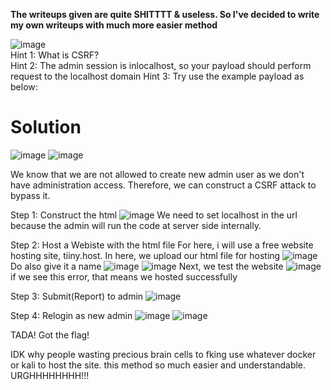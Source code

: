 **The writeups given are quite SHITTTT & useless. So I've decided to write my own writeups with much more easier method**

![image](https://github.com/user-attachments/assets/1f726f61-8252-457b-a503-11e36951ef3e)
<br>Hint 1: What is CSRF?</br>
Hint 2: The admin session is inlocalhost, so your payload should perform request to the localhost domain
Hint 3: Try use the example payload as below:


# Solution
![image](https://github.com/user-attachments/assets/077afd8f-f33b-454b-8ef1-ab35291e3cf1)
![image](https://github.com/user-attachments/assets/129b56b6-7d98-41b9-baf1-a4dc8ce5105c)

We know that we are not allowed to create new admin user as we don't have administration access.
Therefore, we can construct a CSRF attack to bypass it.

Step 1: Construct the html
![image](https://github.com/user-attachments/assets/6c9d2796-428a-48ce-9722-49124bd59ab6)
We need to set localhost in the url because the admin will run the code at server side internally.

Step 2: Host a Webiste with the html file
For here, i will use a free website hosting site, tiiny.host.
In here, we upload our html file for hosting
![image](https://github.com/user-attachments/assets/caa7c94c-ec86-4dbd-9706-712d3856b267)
Do also give it a name
![image](https://github.com/user-attachments/assets/79a86ae6-4be9-4932-ab57-8453ab354743)
![image](https://github.com/user-attachments/assets/53ea9a18-a050-4b17-807b-9e63e21ffe04)
Next, we test the website
![image](https://github.com/user-attachments/assets/7fbd375a-5a2b-4442-817f-cfc2e98fe9ed)
if we see this error, that means we hosted successfully

Step 3: Submit(Report) to admin
![image](https://github.com/user-attachments/assets/bc0afe28-564b-449b-8eb9-cf917a9ee30f)

Step 4: Relogin as new admin
![image](https://github.com/user-attachments/assets/cf9fa292-821e-46e7-8c56-0e26efa37e78)
![image](https://github.com/user-attachments/assets/fcc3826d-b6f1-4707-b6f4-c6e4338b79cc)

TADA! Got the flag!

IDK why people wasting precious brain cells to fking use whatever docker or kali to host the site.
this method so much easier and understandable. URGHHHHHHHH!!!
